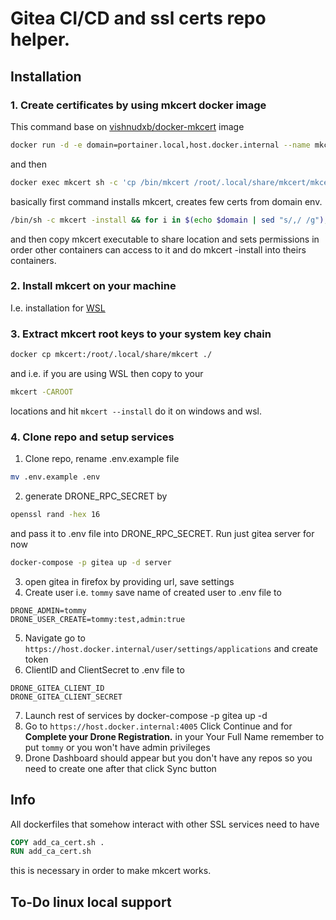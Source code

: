 # Gitea CI/CD and ssl certs repo helper.
## Installation
### 1. Create certificates by using mkcert docker image
This command base on  [vishnudxb/docker-mkcert](https://github.com/vishnudxb/docker-mkcert) image

```sh
docker run -d -e domain=portainer.local,host.docker.internal --name mkcert -v mkcert-data:/root/.local/share/mkcert vishnunair/docker-mkcert
```
and then
```sh
docker exec mkcert sh -c 'cp /bin/mkcert /root/.local/share/mkcert/mkcert ; chmod 775 -R . ; chown :100 -R .'
```

basically first command installs mkcert, creates few certs from domain env.

```sh
/bin/sh -c mkcert -install && for i in $(echo $domain | sed "s/,/ /g"); do mkcert $i; done && tail -f -n0 /etc/hosts
```

and then copy mkcert executable to share location and sets permissions in order other containers can access to it and do mkcert -install into theirs containers. 
### 2. Install mkcert on your machine

I.e. installation for [WSL](https://www.haveiplayedbowie.today/blog/posts/secure-localhost-with-mkcert/)

### 3. Extract mkcert root keys to your system key chain
```sh
docker cp mkcert:/root/.local/share/mkcert ./
```
and i.e. if you are using WSL then copy to your
```sh
mkcert -CAROOT
```
locations and hit `mkcert --install` do it on windows and wsl.
### 4. Clone repo and setup services
1. Clone repo, rename .env.example file
```sh
mv .env.example .env
```
2. generate DRONE_RPC_SECRET by
```sh
openssl rand -hex 16
```
and pass it to .env file into DRONE_RPC_SECRET.
Run just gitea server for now
```sh
docker-compose -p gitea up -d server
```
3. open gitea in firefox by providing url, save settings 
4. Create user i.e. `tommy`
save name of created user to .env file to
```
DRONE_ADMIN=tommy
DRONE_USER_CREATE=tommy:test,admin:true
```
5. Navigate go to `https://host.docker.internal/user/settings/applications` and create token
6. ClientID and ClientSecret to .env file to
```
DRONE_GITEA_CLIENT_ID
DRONE_GITEA_CLIENT_SECRET
```
7. Launch rest of services by docker-compose -p gitea up -d
8. Go to `https://host.docker.internal:4005` Click Continue and for **Complete your Drone Registration.** in your Your Full Name remember to put `tommy` or you won't have admin privileges 
9. Drone Dashboard should appear but you don't have any repos so you need to create one after that click Sync button

## Info
All dockerfiles that somehow interact with other SSL services need to have 
```dockerfile
COPY add_ca_cert.sh .
RUN add_ca_cert.sh
```
this is necessary in order to make mkcert works.

## To-Do linux local support


